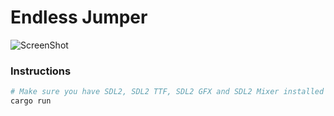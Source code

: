 # Endless Jumper

![ScreenShot](https://raw.github.com/alanhoff/rust-endless-jumper/master/assets/screenshot.png)


### Instructions

```bash
# Make sure you have SDL2, SDL2 TTF, SDL2 GFX and SDL2 Mixer installed in your system
cargo run
```
